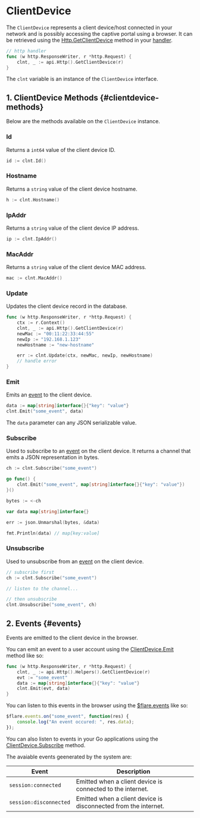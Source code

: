 # ClientDevice

The `ClientDevice` represents a client device/host connected in your network and is possibly accessing the captive portal using a browser.
It can be retrieved using the [Http.GetClientDevice](./http-api.md#getclientdevice) method in your [handler](../guides/routes-and-links.md#handlerfunc).

```go title="main.go"
// http handler
func (w http.ResponseWriter, r *http.Request) {
    clnt, _ := api.Http().GetClientDevice(r)
}
```

The `clnt` variable is an instance of the `ClientDevice` interface.

## 1. ClientDevice Methods {#clientdevice-methods}

Below are the methods available on the `ClientDevice` instance.

### Id

Returns a `int64` value of the client device ID.

```go
id := clnt.Id()
```

### Hostname

Returns a `string` value of the client device hostname.

```go
h := clnt.Hostname()
```

### IpAddr

Returns a `string` value of the client device IP address.

```go
ip := clnt.IpAddr()
```

### MacAddr

Returns a `string` value of the client device MAC address.

```go
mac := clnt.MacAddr()
```

### Update

Updates the client device record in the database.

```go
func (w http.ResponseWriter, r *http.Request) {
    ctx := r.Context()
    clnt, _ := api.Http().GetClientDevice(r)
    newMac := "00:11:22:33:44:55"
    newIp := "192.168.1.123"
    newHostname := "new-hostname"

    err := clnt.Update(ctx, newMac, newIp, newHostname)
    // handle error
}
```

### Emit

Emits an [event](#events) to the client device.

```go
data := map[string]interface{}{"key": "value"}
clnt.Emit("some_event", data)
```

The `data` parameter can any JSON serializable value.

### Subscribe

Used to subscribe to an [event](#events) on the client device. It returns a channel that emits a JSON representation in bytes.

```go
ch := clnt.Subscribe("some_event")

go func() {
    clnt.Emit("some_event", map[string]interface{}{"key": "value"})
}()

bytes := <-ch

var data map[string]interface{}

err := json.Unmarshal(bytes, &data)

fmt.Println(data) // map[key:value]
```

### Unsubscribe

Used to unsubscribe from an [event](#events) on the client device.

```go
// subscribe first
ch := clnt.Subscribe("some_event")

// listen to the channel...

// then unsubscribe
clnt.Unsubscribe("some_event", ch)
```

## 2. Events {#events}

Events are emitted to the client device in the browser.

You can emit an event to a user account using the [ClientDevice.Emit](#emit) method like so:

```go
func (w http.ResponseWriter, r *http.Request) {
    clnt, _ := api.Http().Helpers().GetClientDevice(r)
    evt := "some_event"
    data := map[string]interface{}{"key": "value"}
    clnt.Emit(evt, data)
}
```

You can listen to this events in the browser using the [$flare.events](./flare-variable.md#flare-events) like so:

```js
$flare.events.on("some_event", function(res) {
    console.log("An event occured: ", res.data);
});
```

You can also listen to events in your Go applications using the [ClientDevice.Subscribe](#subscribe) method.

The avaiable events geenerated by the system are:

| Event | Description
|--|--
| `session:connected` | Emitted when a client device is connected to the internet.
| `session:disconnected` | Emitted when a client device is disconnected from the internet.
